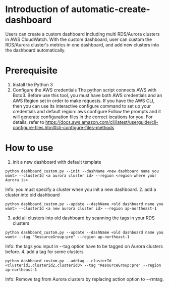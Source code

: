 # Introduction of automatic-create-dashboard
Users can create a custom dashboard including multi RDS/Aurora clusters in AWS CloudWatch. With the custom dashboard, user can custom the RDS/Aurora cluster's metrics in one dashboard, and add new clusters into the dashboard automatically.

# Prerequisite
1. Install the Python 3
2. Configure the AWS credentials
The python script connects AWS with Boto3. Before use this tool, you must have both AWS credentials and an AWS Region set in order to make requests. If you have the AWS CLI, then you can use its interactive configure command to set up your credentials and default region: 
aws configure
Follow the prompts and it will generate configuration files in the correct locations for you. For details, refer to https://docs.aws.amazon.com/cli/latest/userguide/cli-configure-files.html#cli-configure-files-methods

# How to use
1. init a new dashboard with default template
```
python dashboard_custom.py --init --dashName <new dashboard name you want> --clusterId <a aurora cluster id> --region <region where your Aurora is>
```
Info: you must specify a cluster when you init a new dashboard.
2. add a cluster into old dashboard
```
python dashboard_custom.py --update --dashName <old dashboard name you want> --clusterId <a new aurora cluster id> --region ap-northeast-1
```
3. add all clusters into old dashboard by scanning the tags in your RDS clusters
```
python dashboard_custom.py --update --dashName <old dashboard name you want> --tag "ResourceGroup:pre" --region ap-northeast-1 
```
Info: the tags you input in --tag option have to be tagged on Aurora clusters before.
4. add a tag for some clusters
```
python dashboard_custom.py --addtag --clusterId <clusterid1,clusterid2,clusterid3> --tag "ResourceGroup:pre" --region ap-northeast-1 
```
Info: Remove tag from Aurora clusters by replacing action option to --rmtag.